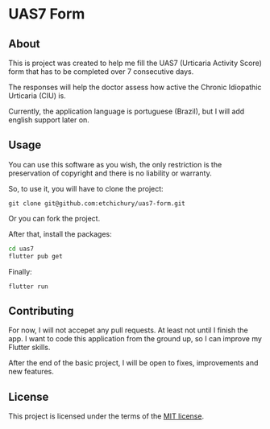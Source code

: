 # UAS7 Form

## About

This is project was created to help me fill the UAS7 (Urticaria Activity Score) form that has to be completed over 7 consecutive days.

The responses will help the doctor assess how active the Chronic Idiopathic Urticaria (CIU) is.

Currently, the application language is portuguese (Brazil), but I will add english support later on.

## Usage

You can use this software as you wish, the only restriction is the preservation of copyright and there is no liability or warranty.

So, to use it, you will have to clone the project:

```
git clone git@github.com:etchichury/uas7-form.git
```

Or you can fork the project.

After that, install the packages:

```sh
cd uas7
flutter pub get
```

Finally:
```
flutter run
```

## Contributing

For now, I will not accepet any pull requests. At least not until I finish the app. I want to code this application from the ground up, so I can improve my Flutter skills.

After the end of the basic project, I will be open to fixes, improvements and new features.

## License

This project is licensed under the terms of the [MIT license](LICENSE).